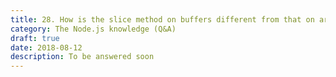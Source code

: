 ```yaml
---
title: 28. How is the slice method on buffers different from that on arrays?
category: The Node.js knowledge (Q&A)
draft: true
date: 2018-08-12
description: To be answered soon
---
```

